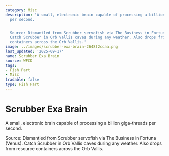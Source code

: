 ```yaml
---
category: Misc
description: 'A small, electronic brain capable of processing a billion giga-threads
  per second.


  Source: Dismantled from Scrubber servofish via The Business in Fortuna (Venus).
  Catch Scrubber in Orb Vallis caves during any weather. Also drops from resource
  containers across the Orb Vallis.'
image: ../images/scrubber-exa-brain-2648f2ccaa.png
last_updated: '2025-09-17'
name: Scrubber Exa Brain
source: WFCD
tags:
- Fish Part
- Misc
tradable: false
type: Fish Part
---
```


# Scrubber Exa Brain

A small, electronic brain capable of processing a billion giga-threads per second.

Source: Dismantled from Scrubber servofish via The Business in Fortuna (Venus). Catch Scrubber in Orb Vallis caves during any weather. Also drops from resource containers across the Orb Vallis.

